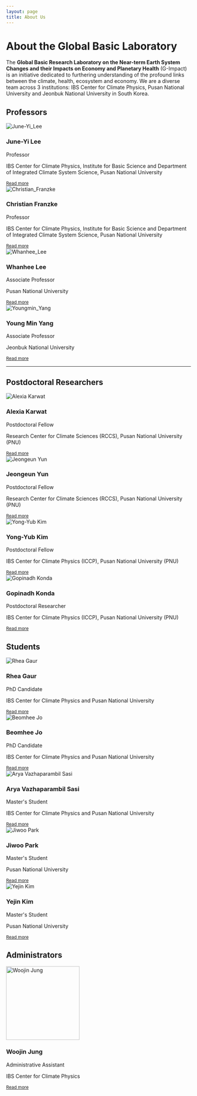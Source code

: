 ```yaml
---
layout: page
title: About Us
---
```


<h1> About the Global Basic Laboratory</h1>

<p>The <strong>Global Basic Research Laboratory on the Near-term Earth System Changes and their Impacts on Economy and Planetary Health</strong> (G-Impact) is an initiative dedicated to furthering understanding of the profound links between the climate, health, ecosystem and economy. We are a diverse team across 3 institutions: IBS Center for Climate Physics, Pusan National University and Jeonbuk National University in South Korea.</p>

<h2>Professors</h2>

<div class="profiles">
  <div class="profile-card">
    <img src="images/june-yi.jpg" alt="June-Yi_Lee">
    <h3>June-Yi Lee</h3>
    <p>Professor</p>
    <p>IBS Center for Climate Physics, Institute for Basic Science and Department of Integrated Climate System Science, Pusan National University</p>
    <a class="read-more" href="{{ site.baseurl }}/team/juneyi-lee/" style="font-size: 0.75rem;">Read more</a>
  </div><!-- profile-card -->


  <div class="profile-card">
    <img src="images/Christian-Franzke.jpg" alt="Christian_Franzke">
    <h3>Christian Franzke</h3>
    <p>Professor</p>
    <p>IBS Center for Climate Physics, Institute for Basic Science and Department of Integrated Climate System Science, Pusan National University</p>
    <a class="read-more" href="{{ site.baseurl }}/team/christian-franzke/" style="font-size: 0.75rem;">Read more</a>
  </div><!-- profile-card -->


  <div class="profile-card">
    <img src="images/whanhee-lee.jpg" alt="Whanhee_Lee">
    <h3>Whanhee Lee</h3>
    <p>Associate Professor</p>
    <p>Pusan National University</p>
    <a class="read-more" href="{{ site.baseurl }}/team/whanhee-lee/" style="font-size: 0.75rem;">Read more</a>
  </div><!-- profile-card -->




  <div class="profile-card">
    <img src="images/youngmin-yang.jpg" alt="Youngmin_Yang">
    <h3>Young Min Yang</h3>
    <p>Associate Professor</p>
    <p>Jeonbuk National University</p>
    <a class="read-more" href="{{ site.baseurl }}/team/youngmin-yang/" style="font-size: 0.75rem;">Read more</a>
  </div><!-- profile-card -->
  <!-- Repeat for each person -->
</div><!-- profiles -->



<!-- 
**Christian Franzke**

<img src="images/Christian-Franzke.jpg" alt="***" width="200" /> 

*Professor* <br>
IBS Center for Climate Physics, Institute for Basic Science and Department of Integrated Climate System Science, Pusan National University
<a href="{{ site.baseurl }}/team/christian-franzke/" style="font-size: 0.75rem;">Read more</a> -->

---

<h2>Postdoctoral Researchers</h2>

<div class="profiles">
  <div class="profile-card">
    <img src="images/alexiakarwat.jpeg" alt="Alexia Karwat">
    <h3>Alexia Karwat</h3>
    <p>Postdoctoral Fellow</p>
    <p>Research Center for Climate Sciences (RCCS), Pusan National University (PNU)</p>
    <a class="read-more" href="{{ site.baseurl }}/team/alexia-karwat/" style="font-size: 0.75rem;">Read more</a>
  </div><!-- profile-card -->

  <div class="profile-card">
    <img src="images/jeongeun-yun.jpg" alt="Jeongeun Yun">
    <h3>Jeongeun Yun</h3>
    <p>Postdoctoral Fellow</p>
    <p>Research Center for Climate Sciences (RCCS), Pusan National University (PNU)</p>
    <a class="read-more" href="{{ site.baseurl }}/team/Jeongeun Yun/" style="font-size: 0.75rem;">Read more</a>
  </div><!-- profile-card -->

 <div class="profile-card">
    <img src="images/YYKim.jpg" alt="Yong-Yub Kim">
    <h3>Yong-Yub Kim</h3>
    <p>Postdoctoral Fellow</p>
    <p>IBS Center for Climate Physics (ICCP), Pusan National University (PNU)</p>
    <a class="read-more" href="{{ site.baseurl }}/team/YongYub Kim/" style="font-size: 0.75rem;">Read more</a>
  </div><!-- profile-card -->

  <div class="profile-card">
    <img src="images/Gopinadh.jpg" alt="Gopinadh Konda">
    <h3>Gopinadh Konda</h3>
    <p>Postdoctoral Researcher</p>
    <p>IBS Center for Climate Physics (ICCP), Pusan National University (PNU)</p>
    <a class="read-more" href="{{ site.baseurl }}/team/Gopinadh/" style="font-size: 0.75rem;">Read more</a>
</div>

</div><!-- profiles -->



<h2>Students</h2>

<div class="profiles">
  <div class="profile-card">
    <img src="images/rheagaur.png" alt="Rhea Gaur">
    <h3>Rhea Gaur</h3>
    <p>PhD Candidate</p>
    <p>IBS Center for Climate Physics and Pusan National University</p>
    <a class="read-more" href="{{ site.baseurl }}/team/rhea-gaur/" style="font-size: 0.75rem;">Read more</a>
  </div><!-- profile-card -->

  <div class="profile-card">
    <img src="images/BeomheeJo.jpg" alt="Beomhee Jo">
    <h3>Beomhee Jo</h3>
    <p>PhD Candidate</p>
    <p>IBS Center for Climate Physics and Pusan National University</p>
    <a class="read-more" href="{{ site.baseurl }}/team/beomhee-jo/" style="font-size: 0.75rem;">Read more</a>
  </div><!-- profile-card -->

  <div class="profile-card">
    <img src="images/AryaVazhaparambilSasi.jpeg" alt="Arya Vazhaparambil Sasi">
    <h3>Arya Vazhaparambil Sasi</h3>
    <p>Master's Student</p>
    <p>IBS Center for Climate Physics and Pusan National University</p>
    <a class="read-more" href="{{ site.baseurl }}/team/arya-vazhaparambil-sasi/" style="font-size: 0.75rem;">Read more</a>
  </div><!-- profile-card -->

  <div class="profile-card">
    <img src="images/JiwooPark.jpg" alt="Jiwoo Park">
    <h3>Jiwoo Park</h3>
    <p>Master's Student</p>
    <p>Pusan National University</p>
    <a class="read-more" href="{{ site.baseurl }}/team/jiwoo-park/" style="font-size: 0.75rem;">Read more</a>
  </div><!-- profile-card -->

  <div class="profile-card">
    <img src="images/YejinKim.jpg" alt="Yejin Kim">
    <h3>Yejin Kim</h3>
    <p>Master's Student</p>
    <p>Pusan National University</p>
    <a class="read-more" href="{{ site.baseurl }}/team/yejin-kim/" style="font-size: 0.75rem;">Read more</a>
  </div><!-- profile-card -->

</div><!-- profiles -->

<h2> Administrators </h2>

<div class="profiles">
    <div class="profile-card">
        <img src="images/Woojin.jpg" alt="Woojin Jung" width="200" >
        <h3>Woojin Jung</h3>
        <p>Administrative Assistant</p>
        <p>IBS Center for Climate Physics</p>
        <a class="read-more" href="{{ site.baseurl }}/team/woojin-jung/" style="font-size: 0.75rem;">Read more</a>
  </div><!-- profile-card -->


<!-- <h2>Postdoctoral Researchers</h2>

**Alexia Karwat**  

<img src="images/alexiakarwat.jpeg" alt="***" width="200" />

*Postdoctoral Fellow*  
Research Center for Climate Sciences (RCCS), Pusan National University (PNU)
<a href="{{ site.baseurl }}/team/alexia-karwat/" style="font-size: 0.75rem;">Read more</a>

**Jeongeun Yun**

<img src="images/jeongeun-yun.jpg" alt="Jeongeun Yun" width="200" />

*Postdoctoral Fellow*<br>
Research Center for Cliamte Sciences (RCCS), Pusan National University (PNU)
<a href="{{ site.baseurl }}/team/Jeongeun Yun/" style="font-size: 0.75rem;">Read more</a>

---

### Students

**Rhea Gaur**  

<img src="images/rheagaur.png" alt="Rhea Gaur" width="200" />

*PhD Candidate – Climate Physics*  
IBS Center for Climate Physics and Pusan National University
<a href="{{ site.baseurl }}/team/rhea-gaur/" style="font-size: 0.75rem;">Read more</a>

---
**Arya Vazhaparambil Sasi**  

<img src="images/AryaVazhaparambilSasi.jpeg" alt="Arya Vazhaparambil Sasi" width="200" />

*Master's Student – Climate Physics*  
IBS Center for Climate Physics and Pusan National University
<a href="{{ site.baseurl }}/team/arya-vazhaparambilsasi/" style="font-size: 0.75rem;">Read more</a>

---

**Jiwoo Park**  

<img src="images/JiwooPark.jpg" alt="Jiwoo Park" width="200" />

*Master's Student*  
Pusan National University
<a href="{{ site.baseurl }}/team/jiwoo-park/" style="font-size: 0.75rem;">Read more</a>

---

**Beomhee Jo**  

<img src="images/BeomheeJo.jpg" alt="Beomhee Jo" width="200" />

*PhD Student*  
IBS Center for Climate Physics and Pusan National University
<a href="{{ site.baseurl }}/team/beomhee-jo/" style="font-size: 0.75rem;">Read more</a>

--- -->

<!-- ### Administrators

**Woojin Jung**

<img src="images/Woojin.jpg" alt="Woojin Jung" width="200" />

*Administrative Assistant*  
IBS Center for Climate Physics
<a href="{{ site.baseurl }}/team/woojin-jung/" style="font-size: 0.75rem;">Read more</a>
 -->
